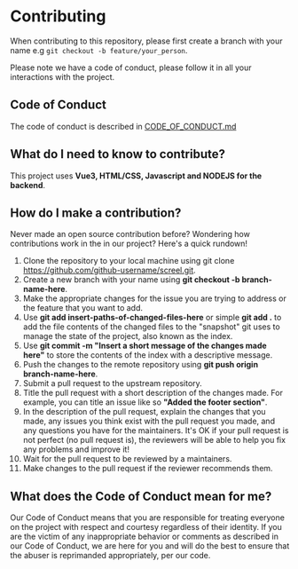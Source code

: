 # Contributing

When contributing to this repository, please first create a branch with your name e.g `git checkout -b feature/your_person`.

Please note we have a code of conduct, please follow it in all your interactions with the project.
## Code of Conduct
The code of conduct is described in [CODE_OF_CONDUCT.md](CODE_OF_CONDUCT.md)


## What do I need to know to contribute?
This project uses **Vue3, HTML/CSS, Javascript and NODEJS for the backend**.

## How do I make a contribution?
Never made an open source contribution before? Wondering how contributions work in the in our project? Here's a quick rundown!

1. Clone the repository to your local machine using git clone https://github.com/github-username/screel.git.
2. Create a new branch with your name using **git checkout -b branch-name-here**.
5. Make the appropriate changes for the issue you are trying to address or the feature that you want to add.
6. Use **git add insert-paths-of-changed-files-here** or simple **git add .** to add the file contents of the changed files to the "snapshot" git uses to manage the state of the project, also known as the index.
7. Use **git commit -m "Insert a short message of the changes made here"** to store the contents of the index with a descriptive message.
8. Push the changes to the remote repository using **git push origin branch-name-here**.
9. Submit a pull request to the upstream repository.
10. Title the pull request with a short description of the changes made. For example, you can title an issue like so **"Added the footer section"**.
11. In the description of the pull request, explain the changes that you made, any issues you think exist with the pull request you made, and any questions you have for the maintainers. It's OK if your pull request is not perfect (no pull request is), the reviewers will be able to help you fix any problems and improve it!
12. Wait for the pull request to be reviewed by a maintainers.
13. Make changes to the pull request if the reviewer recommends them.



## What does the Code of Conduct mean for me?

Our Code of Conduct means that you are responsible for treating everyone on the project with respect and courtesy regardless of their identity. If you are the victim of any inappropriate behavior or comments as described in our Code of Conduct, we are here for you and will do the best to ensure that the abuser is reprimanded appropriately, per our code.